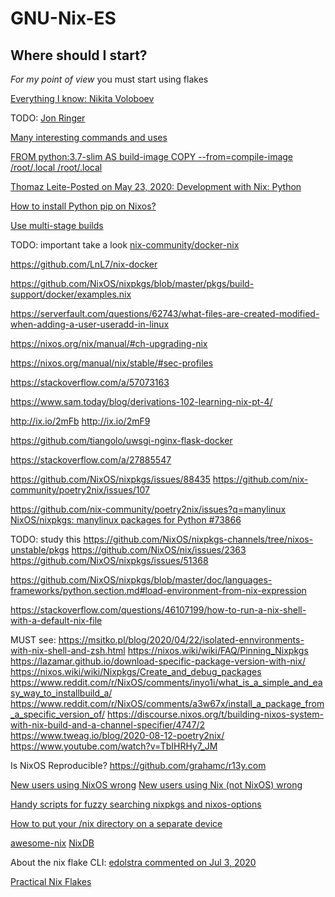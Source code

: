 # GNU-Nix-ES


## Where should I start?

_For my point of view_ you must start using flakes


[Everything I know: Nikita Voloboev](https://wiki.nikitavoloboev.xyz/package-managers/nix)


TODO:
[Jon Ringer](https://www.youtube.com/user/elitespartan117j27/videos)


[Many interesting commands and uses](https://github.com/NixOS/nixpkgs/issues/84043)

[FROM python:3.7-slim AS build-image
COPY --from=compile-image /root/.local /root/.local
](https://pythonspeed.com/articles/multi-stage-docker-python/)


[Thomaz Leite-Posted on May 23, 2020: Development with Nix: Python](https://thomazleite.com/posts/development-with-nix-python/)

[How to install Python pip on Nixos?](https://unix.stackexchange.com/questions/519110/how-to-install-python-pip-on-nixos)


[Use multi-stage builds](https://docs.docker.com/develop/develop-images/multistage-build/)


TODO: important take a look
[nix-community/docker-nix](https://github.com/nix-community/docker-nix)

https://github.com/LnL7/nix-docker

https://github.com/NixOS/nixpkgs/blob/master/pkgs/build-support/docker/examples.nix

https://serverfault.com/questions/62743/what-files-are-created-modified-when-adding-a-user-useradd-in-linux

https://nixos.org/nix/manual/#ch-upgrading-nix

https://nixos.org/manual/nix/stable/#sec-profiles

https://stackoverflow.com/a/57073163

https://www.sam.today/blog/derivations-102-learning-nix-pt-4/

http://ix.io/2mFb
http://ix.io/2mF9

https://github.com/tiangolo/uwsgi-nginx-flask-docker

https://stackoverflow.com/a/27885547

https://github.com/NixOS/nixpkgs/issues/88435
https://github.com/nix-community/poetry2nix/issues/107

https://github.com/nix-community/poetry2nix/issues?q=manylinux
[NixOS/nixpkgs: manylinux packages for Python #73866](https://github.com/NixOS/nixpkgs/pull/73866/files)

TODO: study this
https://github.com/NixOS/nixpkgs-channels/tree/nixos-unstable/pkgs
https://github.com/NixOS/nix/issues/2363
    https://github.com/NixOS/nixpkgs/issues/51368

https://github.com/NixOS/nixpkgs/blob/master/doc/languages-frameworks/python.section.md#load-environment-from-nix-expression

https://stackoverflow.com/questions/46107199/how-to-run-a-nix-shell-with-a-default-nix-file

MUST see:
https://msitko.pl/blog/2020/04/22/isolated-ennvironments-with-nix-shell-and-zsh.html
https://nixos.wiki/wiki/FAQ/Pinning_Nixpkgs
https://lazamar.github.io/download-specific-package-version-with-nix/
https://nixos.wiki/wiki/Nixpkgs/Create_and_debug_packages
https://www.reddit.com/r/NixOS/comments/inyo1i/what_is_a_simple_and_easy_way_to_installbuild_a/
https://www.reddit.com/r/NixOS/comments/a3w67x/install_a_package_from_a_specific_version_of/
https://discourse.nixos.org/t/building-nixos-system-with-nix-build-and-a-channel-specifier/4747/2
https://www.tweag.io/blog/2020-08-12-poetry2nix/
https://www.youtube.com/watch?v=TbIHRHy7_JM


Is NixOS Reproducible?
https://github.com/grahamc/r13y.com



[New users using NixOS wrong](https://discourse.nixos.org/t/new-users-using-nixos-wrong/9973)
[New users using Nix (not NixOS) wrong](https://discourse.nixos.org/t/new-users-using-nix-not-nixos-wrong/9996)

[Handy scripts for fuzzy searching nixpkgs and nixos-options](https://discourse.nixos.org/t/handy-scripts-for-fuzzy-searching-nixpkgs-and-nixos-options/1659)


[How to put your /nix directory on a separate device](https://cs-syd.eu/posts/2019-09-14-nix-on-seperate-device)


[awesome-nix](https://github.com/nix-community/awesome-nix)
[NixDB](https://4shells.com/nixdb/pkg/python3/3.8.6)

About the nix flake CLI: [edolstra commented on Jul 3, 2020](https://github.com/NixOS/nix/issues/3779#issuecomment-653598626)


[Practical Nix Flakes](https://serokell.io/blog/practical-nix-flakes)
